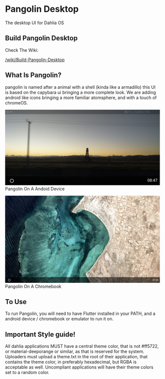 # Pangolin Desktop

The desktop UI for Dahlia OS

## Build Pangolin Desktop

Check The Wiki:

[/wiki/Build-Pangolin-Desktop](https://github.com/dahlia-os/pangolin-desktop/wiki/Build-Pangolin-Desktop)

## What Is Pangolin?
pangolin is named after a animal with a shell (kinda like a armadillo) this UI is based on the capybara ui bringing a more complete look. We are adding android like icons bringing a more familiar atomsphere, and with a touch of chromeOS.

![Capybara UI Apk](https://github.com/dahlia-os/Icons/blob/master/Screenshot_2019-03-06_204745.jpg)
Pangolin On A Andoid Device

![Capybara UI Apk](https://github.com/dahlia-os/Icons/blob/master/UI-ChromeOS.png)
Pangolin On A Chromebook

## To Use

To run Pangolin, you will need to have Flutter installed in your PATH, and a android device / chromebook or emulator to run it on.

## Important Style guide!
All dahlia applications MUST have a central theme color, that is not #ff5722, or material-deeporange or similar, as that is reserved for the system. Uploaders must upload a theme.txt in the root of their application, that contains the theme color, in preferably hexadecimal, but RGBA is acceptable as well. Uncompliant applications will have their theme colors set to a random color.
